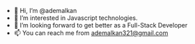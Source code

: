 - 👋 Hi, I’m @ademalkan
- 👀 I’m interested in Javascript technologies.
- 💞️ I’m looking forward to get better as a Full-Stack Developer
- 📫 You can reach me from ademalkan321@gmail.com

<!---
ademalkan/ademalkan is a ✨ special ✨ repository because its `README.md` (this file) appears on your GitHub profile.
You can click the Preview link to take a look at your changes.
--->
